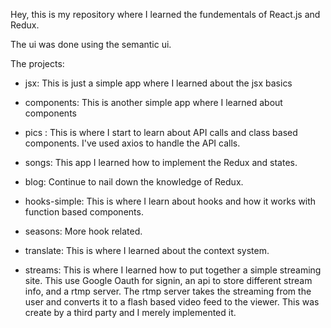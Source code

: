 Hey, this is my repository where I learned the fundementals of React.js and Redux.

The ui was done using the semantic ui.

The projects:

- jsx: This is just a simple app where I learned about the jsx basics

- components: This is another simple app where I learned about components

- pics : This is where I start to learn about API calls and class based components.
I've used axios to handle the API calls.

- songs: This app I learned how to implement the Redux and states.

- blog: Continue to nail down the knowledge of Redux.

- hooks-simple: This is where I learn about hooks and how it works with function based components.

- seasons: More hook related.

- translate: This is where I learned about the context system.

- streams: This is where I learned how to put together a simple streaming site.
This use Google Oauth for signin, an api to store different stream info, and a rtmp server.
The rtmp server takes the streaming from the user and converts it to a flash based video feed to the viewer.
This was create by a third party and I merely implemented it.